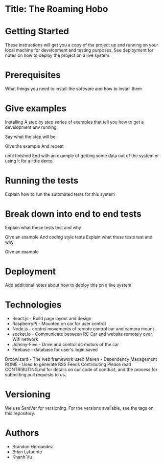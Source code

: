 # Title: The Roaming Hobo



# Getting Started
These instructions will get you a copy of the project up and running on your local machine for development and testing purposes. See deployment for notes on how to deploy the project on a live system.

# Prerequisites
What things you need to install the software and how to install them

# Give examples
Installing
A step by step series of examples that tell you how to get a development env running

Say what the step will be

Give the example
And repeat

until finished
End with an example of getting some data out of the system or using it for a little demo

# Running the tests
Explain how to run the automated tests for this system

# Break down into end to end tests
Explain what these tests test and why

Give an example
And coding style tests
Explain what these tests test and why

Give an example
# Deployment
Add additional notes about how to deploy this on a live system


# Technologies
* React.js - Build page layout and design
* RaspberryPi - Mounted on car for user control
* Node.js - control movements of remote control car and camera mount
* socket.io - Communicate between RC Car and website remotely over Wifi network
* Johnny-Five - Drive and control dc motors of the car
* Firebase - database for user's login saved


Dropwizard - The web framework used
Maven - Dependency Management
ROME - Used to generate RSS Feeds
Contributing
Please read CONTRIBUTING.md for details on our code of conduct, and the process for submitting pull requests to us.

# Versioning
We use SemVer for versioning. For the versions available, see the tags on this repository.

# Authors
* Brandon Hernandez
* Brian Lafuente
* Khanh Vu


